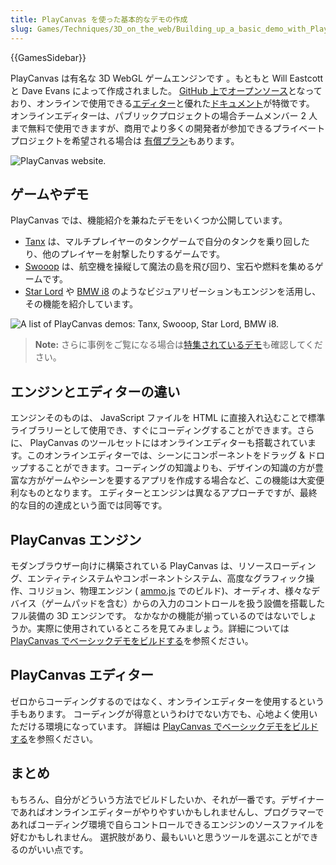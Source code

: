 ```yaml
---
title: PlayCanvas を使った基本的なデモの作成
slug: Games/Techniques/3D_on_the_web/Building_up_a_basic_demo_with_PlayCanvas
---
```


{{GamesSidebar}}

PlayCanvas は有名な 3D WebGL ゲームエンジンです ​。もともと Will Eastcott と Dave Evans によって作成されました。 [GitHub 上でオープンソース](https://github.com/playcanvas/engine)となっており、オンラインで使用できる[エディター](https://developer.playcanvas.com/en/user-manual/designer/)と優れた[ドキュメント](https://developer.playcanvas.com/en/)が特徴です。 オンラインエディターは、パブリックプロジェクトの場合チームメンバー 2 人まで無料で使用できますが、商用でより多くの開発者が参加できるプライベートプロジェクトを希望される場合は [有償プラン](https://playcanvas.com/plans)もあります。

![PlayCanvas website.](playcanvas-cover.png)

## ゲームやデモ

PlayCanvas では、機能紹介を兼ねたデモをいくつか公開しています。

- [Tanx](https://tanx.io/) は、マルチプレイヤーのタンクゲームで自分のタンクを乗り回したり、他のプレイヤーを射撃したりするゲームです。
- [Swooop](https://playcanv.as/p/JtL2iqIH) は、航空機を操縦して魔法の島を飛び回り、宝石や燃料を集めるゲームです。
- [Star Lord](https://playcanv.as/b/FQbBsJTd) や [BMW i8](https://playcanv.as/p/RqJJ9oU9) のようなビジュアリゼーションもエンジンを活用し、その機能を紹介しています。

![A list of PlayCanvas demos: Tanx, Swooop, Star Lord, BMW i8.](playcanvas-demos.png)

> **Note:** さらに事例をご覧になる場合は[特集されているデモ](https://playcanvas.com/explore)も確認してください。

## エンジンとエディターの違い

エンジンそのものは、 JavaScript ファイルを HTML に直接入れ込むことで標準ライブラリーとして使用でき、すぐにコーディングすることができます。さらに、 PlayCanvas のツールセットにはオンラインエディターも搭載されています。このオンラインエディターでは、シーンにコンポーネントをドラッグ & ドロップすることができます。コーディングの知識よりも、デザインの知識の方が豊富な方がゲームやシーンを要するアプリを作成する場合など、この機能は大変便利なものとなります。 エディターとエンジンは異なるアプローチですが、最終的な目的の達成という面では同等です。

## PlayCanvas エンジン

モダンブラウザー向けに構築されている PlayCanvas は、リソースローディング、エンティティシステムやコンポーネントシステム、高度なグラフィック操作、コリジョン、物理エンジン ( [ammo.js](https://github.com/kripken/ammo.js/)
でのビルド)、オーディオ、様々なデバイス（ゲームパッドを含む）からの入力のコントロールを扱う設備を搭載したフル装備の 3D エンジンです。 なかなかの機能が揃っているのではないでしょうか。実際に使用されているところを見てみましょう。詳細については [PlayCanvas でベーシックデモをビルドする](/ja/docs/Games/Techniques/3D_on_the_web/Building_up_a_basic_demo_with_PlayCanvas/engine)を参照ください。

## PlayCanvas エディター

ゼロからコーディングするのではなく、オンラインエディターを使用するという手もあります。 コーディングが得意というわけでない方でも、心地よく使用いただける環境になっています。 詳細は [PlayCanvas でベーシックデモをビルドする](/ja/docs/Games/Techniques/3D_on_the_web/Building_up_a_basic_demo_with_PlayCanvas/editor)を参照ください。

## まとめ

もちろん、自分がどういう方法でビルドしたいか、それが一番です。デザイナーであればオンラインエディターがやりやすいかもしれませんし、プログラマーであればコーディング環境で自らコントロールできるエンジンのソースファイルを好むかもしれません。 選択肢があり、最もいいと思うツールを選ぶことができるのがいい点です。
